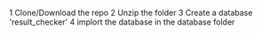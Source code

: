 1 Clone/Download the repo
2 Unzip the folder
3 Create a database 'result_checker'
4 implort the database in the database folder
